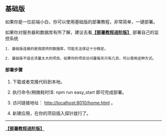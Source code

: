 
## 基础版

如果你是一位前端小白，你可以使用基础版的部署教程，非常简单，一键部署。 

如果你对服务器和数据库有所了解，建议去看[**【部署教程进阶版】**](https://github.com/a597873885/webfunny_monitor/blob/master/Document_advanced.md) 部署自己的监控系统


    1. 基础版连接的是我提供的数据库，可能无法保证十分稳定。
    
    2. 基础版不适合流量太大的项目，如果你的项目访问量每天只有几百，可以使用这种方式。

#### 部署步骤

 1. 下载或者克隆代码到本地。
  
 2. 执行命令(稍微耗时)$: npm run easy_start   即可完成部署。
  
 3. 访问链接地址： [http://localhost:8010/home.html](http://localhost:8010/home.html) 。
 
 4. 新建应用，在你的项目插入探针就行了。
 
----------------------------

[**【部署教程进阶版】**](https://github.com/a597873885/webfunny_monitor/blob/master/Document_advanced.md)


 
